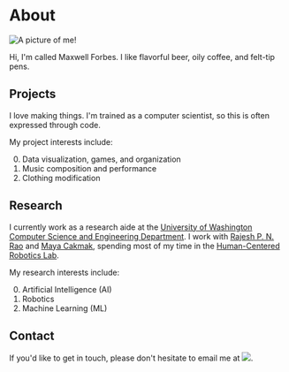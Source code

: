 # About
![A picture of me!](/data/other/max.jpg)

Hi, I'm called Maxwell Forbes. I like flavorful beer, oily coffee, and felt-tip pens.

## Projects

I love making things. I'm trained as a computer scientist, so this is often expressed through code.

My project interests include:

0. Data visualization, games, and organization
0. Music composition and performance
0. Clothing modification

## Research

I currently work as a research aide at the [University of Washington Computer Science and Engineering Department](http://www.cs.washington.edu/). I work with [Rajesh P. N. Rao](http://homes.cs.washington.edu/~rao/) and [Maya Cakmak](http://www.mayacakmak.com/), spending most of my time in the [Human-Centered Robotics Lab](https://sites.google.com/site/humancenteredrobotics/).

My research interests include:

0. Artificial Intelligence (AI)
0. Robotics
0. Machine Learning (ML)

## Contact

If you'd like to get in touch, please don't hesitate to email me at <img alg="my email address as a sneaky image" src="/data/other/email.png" class="inline" />.
